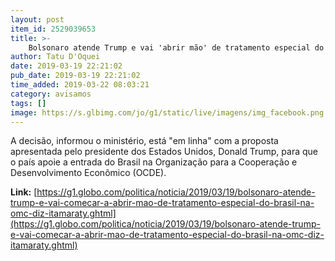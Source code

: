 ```yaml
---
layout: post
item_id: 2529039653
title: >-
    Bolsonaro atende Trump e vai 'abrir mão' de tratamento especial do Brasil na OMC, diz Itamaraty
author: Tatu D'Oquei
date: 2019-03-19 22:21:02
pub_date: 2019-03-19 22:21:02
time_added: 2019-03-22 08:03:21
category: avisamos
tags: []
image: https://s.glbimg.com/jo/g1/static/live/imagens/img_facebook.png
---
```


A decisão, informou o ministério, está "em linha" com a proposta apresentada pelo presidente dos Estados Unidos, Donald Trump, para que o país apoie a entrada do Brasil na Organização para a Cooperação e Desenvolvimento Econômico (OCDE).

**Link:** [https://g1.globo.com/politica/noticia/2019/03/19/bolsonaro-atende-trump-e-vai-comecar-a-abrir-mao-de-tratamento-especial-do-brasil-na-omc-diz-itamaraty.ghtml](https://g1.globo.com/politica/noticia/2019/03/19/bolsonaro-atende-trump-e-vai-comecar-a-abrir-mao-de-tratamento-especial-do-brasil-na-omc-diz-itamaraty.ghtml)

